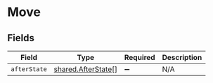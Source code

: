 # Move


## Fields

| Field                                                    | Type                                                     | Required                                                 | Description                                              |
| -------------------------------------------------------- | -------------------------------------------------------- | -------------------------------------------------------- | -------------------------------------------------------- |
| `afterState`                                             | [shared.AfterState](../../models/shared/afterstate.md)[] | :heavy_minus_sign:                                       | N/A                                                      |